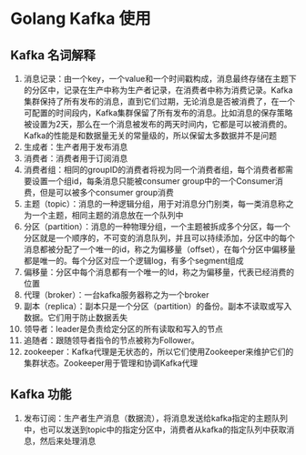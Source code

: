 # Golang Kafka 使用
## Kafka 名词解释
1. 消息记录：由一个key，一个value和一个时间戳构成，消息最终存储在主题下的分区中，记录在生产中称为生产者记录，在消费者中称为消费记录。Kafka集群保持了所有发布的消息，直到它们过期，无论消息是否被消费了，在一个可配置的时间段内，Kafka集群保留了所有发布的消息。比如消息的保存策略被设置为2天，那么在一个消息被发布的两天时间内，它都是可以被消费的。Kafka的性能是和数据量无关的常量级的，所以保留太多数据并不是问题
2. 生成者：生产者用于发布消息
3. 消费者：消费者用于订阅消息
4. 消费者组：相同的groupID的消费者将视为同一个消费者组，每个消费者都需要设置一个组id，每条消息只能被consumer group中的一个Consumer消费，但是可以被多个consumer group消费
5. 主题（topic）：消息的一种逻辑分组，用于对消息分门别类，每一类消息称之为一个主题，相同主题的消息放在一个队列中
6. 分区（partition）：消息的一种物理分组，一个主题被拆成多个分区，每一个分区就是一个顺序的，不可变的消息队列，并且可以持续添加，分区中的每个消息都被分配了一个唯一的id，称之为偏移量（offset），在每个分区中偏移量都是唯一的。每个分区对应一个逻辑log，有多个segment组成
7. 偏移量：分区中每个消息都有一个唯一的Id，称之为偏移量，代表已经消费的位置
8. 代理（broker）：一台kafka服务器称之为一个broker
9. 副本（replica）：副本只是一个分区（partition）的备份。副本不读取或写入数据。它们用于防止数据丢失
10. 领导者：leader是负责给定分区的所有读取和写入的节点
11. 追随者：跟随领导者指令的节点被称为Follower。
12. zookeeper：Kafka代理是无状态的，所以它们使用Zookeeper来维护它们的集群状态。Zookeeper用于管理和协调Kafka代理

## Kafka 功能
1. 发布订阅：生产者生产消息（数据流），将消息发送给kafka指定的主题队列中，也可以发送到topic中的指定分区中，消费者从kafka的指定队列中获取消息，然后来处理消息